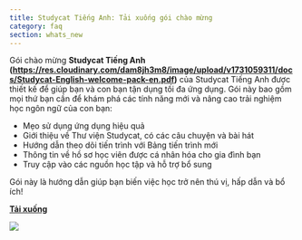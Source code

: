 ```yaml
---
title: Studycat Tiếng Anh: Tải xuống gói chào mừng
category: faq
section: whats_new
---
```

Gói chào mừng **Studycat Tiếng Anh (https://res.cloudinary.com/dam8jh3m8/image/upload/v1731059311/docs/Studycat-English-welcome-pack-en.pdf)** của Studycat Tiếng Anh được thiết kế để giúp bạn và con bạn tận dụng tối đa ứng dụng. Gói này bao gồm mọi thứ bạn cần để khám phá các tính năng mới và nâng cao trải nghiệm học ngôn ngữ của con bạn:

* Mẹo sử dụng ứng dụng hiệu quả
* Giới thiệu về Thư viện Studycat, có các câu chuyện và bài hát
* Hướng dẫn theo dõi tiến trình với Bảng tiến trình mới
* Thông tin về hồ sơ học viên được cá nhân hóa cho gia đình bạn
* Truy cập vào các nguồn học tập và hỗ trợ bổ sung

Gói này là hướng dẫn giúp bạn biến việc học trở nên thú vị, hấp dẫn và bổ ích!

**[Tải xuống](https://res.cloudinary.com/dam8jh3m8/image/upload/v1731059311/docs/Studycat-English-welcome-pack-en.pdf)**

![](https://help.Studycat.com/hc/article_attachments/40379484098969)